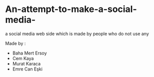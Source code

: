 # An-attempt-to-make-a-social-media-
a social media web side which is made by people who do not use any 

Made by  :
- Baha Mert Ersoy
- Cem Kaya
- Murat Karaca 
- Emre Can Eşki
